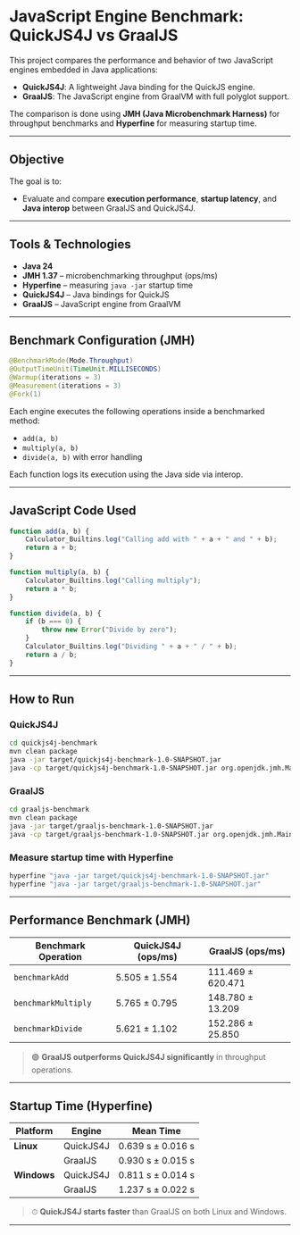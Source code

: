 # JavaScript Engine Benchmark: QuickJS4J vs GraalJS

This project compares the performance and behavior of two JavaScript engines embedded in Java applications:

* **QuickJS4J**: A lightweight Java binding for the QuickJS engine.
* **GraalJS**: The JavaScript engine from GraalVM with full polyglot support.

The comparison is done using **JMH (Java Microbenchmark Harness)** for throughput benchmarks and **Hyperfine** for measuring startup time.

---

## Objective

The goal is to:

* Evaluate and compare **execution performance**, **startup latency**, and **Java interop** between GraalJS and QuickJS4J.

---

## Tools & Technologies

* **Java 24**
* **JMH 1.37** – microbenchmarking throughput (ops/ms)
* **Hyperfine** – measuring `java -jar` startup time
* **QuickJS4J** – Java bindings for QuickJS
* **GraalJS** – JavaScript engine from GraalVM

---

## Benchmark Configuration (JMH)

```java
@BenchmarkMode(Mode.Throughput)
@OutputTimeUnit(TimeUnit.MILLISECONDS)
@Warmup(iterations = 3)
@Measurement(iterations = 3)
@Fork(1)
```

Each engine executes the following operations inside a benchmarked method:

* `add(a, b)`
* `multiply(a, b)`
* `divide(a, b)` with error handling

Each function logs its execution using the Java side via interop.

---

## JavaScript Code Used

```js
function add(a, b) {
    Calculator_Builtins.log("Calling add with " + a + " and " + b);
    return a + b;
}

function multiply(a, b) {
    Calculator_Builtins.log("Calling multiply");
    return a * b;
}

function divide(a, b) {
    if (b === 0) {
        throw new Error("Divide by zero");
    }
    Calculator_Builtins.log("Dividing " + a + " / " + b);
    return a / b;
}
```

---

## How to Run

### QuickJS4J

```bash
cd quickjs4j-benchmark
mvn clean package
java -jar target/quickjs4j-benchmark-1.0-SNAPSHOT.jar
java -cp target/quickjs4j-benchmark-1.0-SNAPSHOT.jar org.openjdk.jmh.Main
```

### GraalJS

```bash
cd graaljs-benchmark
mvn clean package
java -jar target/graaljs-benchmark-1.0-SNAPSHOT.jar
java -cp target/graaljs-benchmark-1.0-SNAPSHOT.jar org.openjdk.jmh.Main
```

### Measure startup time with Hyperfine

```bash
hyperfine "java -jar target/quickjs4j-benchmark-1.0-SNAPSHOT.jar"
hyperfine "java -jar target/graaljs-benchmark-1.0-SNAPSHOT.jar"
```

---

## Performance Benchmark (JMH)

| Benchmark Operation | QuickJS4J (ops/ms) | GraalJS (ops/ms)  |
| ------------------- | ------------------ | ----------------- |
| `benchmarkAdd`      | 5.505 ± 1.554      | 111.469 ± 620.471 |
| `benchmarkMultiply` | 5.765 ± 0.795      | 148.780 ± 13.209  |
| `benchmarkDivide`   | 5.621 ± 1.102      | 152.286 ± 25.850  |

> 🟢 **GraalJS outperforms QuickJS4J significantly** in throughput operations.

---

## Startup Time (Hyperfine)

| Platform    | Engine    | Mean Time         |
| ----------- | --------- | ----------------- |
| **Linux**   | QuickJS4J | 0.639 s ± 0.016 s |
|             | GraalJS   | 0.930 s ± 0.015 s |
| **Windows** | QuickJS4J | 0.811 s ± 0.014 s |
|             | GraalJS   | 1.237 s ± 0.022 s |

> ⏱ **QuickJS4J starts faster** than GraalJS on both Linux and Windows.

---

